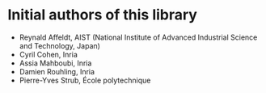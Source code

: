 # Initial authors of this library

- Reynald Affeldt, AIST (National Institute of Advanced Industrial Science and Technology, Japan)
- Cyril Cohen, Inria
- Assia Mahboubi, Inria
- Damien Rouhling, Inria
- Pierre-Yves Strub, École polytechnique
